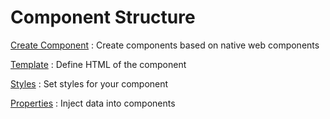 # Component Structure

[Create Component](Create-Component.md)
: Create components based on native web components

[Template](Template.md)
: Define HTML of the component

[Styles](Styles.md)
: Set styles for your component

[Properties](Properties.md)
: Inject data into components

